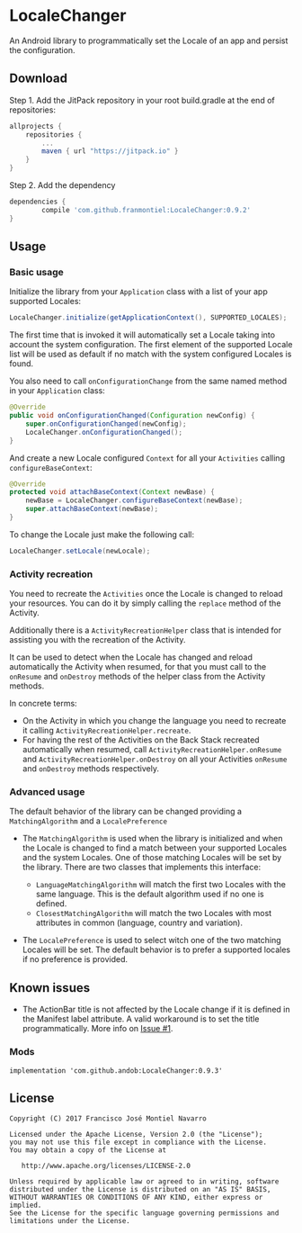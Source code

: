 LocaleChanger
=================
An Android library to programmatically set the Locale of an app and persist the configuration. 

Download
--------
Step 1. Add the JitPack repository in your root build.gradle at the end of repositories:
```groovy
allprojects {
    repositories {
        ...
        maven { url "https://jitpack.io" }
    }
}
```
Step 2. Add the dependency
```groovy
dependencies {
        compile 'com.github.franmontiel:LocaleChanger:0.9.2'
}
```
Usage
-----
### Basic usage
Initialize the library from your `Application` class with a list of your app supported Locales:
```java
LocaleChanger.initialize(getApplicationContext(), SUPPORTED_LOCALES);
```
The first time that is invoked it will automatically set a Locale taking into account the system configuration. The first element of the supported Locale list will be used as default if no match with the system configured Locales is found.

You also need to call `onConfigurationChange` from the same named method in your `Application` class:
```java
@Override
public void onConfigurationChanged(Configuration newConfig) {
    super.onConfigurationChanged(newConfig);
    LocaleChanger.onConfigurationChanged();
}
```
And create a new Locale configured `Context` for all your `Activities` calling `configureBaseContext`:
```java
@Override
protected void attachBaseContext(Context newBase) {
    newBase = LocaleChanger.configureBaseContext(newBase);
    super.attachBaseContext(newBase);
}
```
To change the Locale just make the following call:
```java
LocaleChanger.setLocale(newLocale);
``` 
### Activity recreation 
You need to recreate the `Activities` once the Locale is changed to reload your resources. You can do it by simply calling the `replace` method of the Activity.

Additionally there is a `ActivityRecreationHelper` class that is intended for assisting you with the recreation of the Activity.
 
It can be used to detect when the Locale has changed and reload automatically the Activity when resumed, for that you must call to the `onResume` and `onDestroy` methods of the helper class from the Activity methods.

In concrete terms:
* On the Activity in which you change the language you need to recreate it calling `ActivityRecreationHelper.recreate`.
* For having the rest of the Activities on the Back Stack recreated automatically when resumed, call `ActivityRecreationHelper.onResume` and `ActivityRecreationHelper.onDestroy` on all your Activities `onResume` and `onDestroy` methods respectively.


### Advanced usage
The default behavior of the library can be changed providing a `MatchingAlgorithm` and a `LocalePreference`
* The `MatchingAlgorithm` is used when the library is initialized and when the Locale is changed to find a match between your supported Locales and the system Locales. One of those matching Locales will be set by the library. There are two classes that implements this interface:
  * `LanguageMatchingAlgorithm` will match the first two Locales with the same language. This is the default algorithm used if no one is defined.
  * `ClosestMatchingAlgorithm` will match the two Locales with most attributes in common (language, country and variation).

* The `LocalePreference` is used to select witch one of the two matching Locales will be set. The default behavior is to prefer a supported locales if no preference is provided.

Known issues
-------
* The ActionBar title is not affected by the Locale change if it is defined in the Manifest label attribute. A valid workaround is to set the title programmatically. More info on [Issue #1](https://github.com/franmontiel/LocaleChanger/issues/1).

### Mods

```
implementation 'com.github.andob:LocaleChanger:0.9.3'
```

License
-------
    Copyright (C) 2017 Francisco José Montiel Navarro

    Licensed under the Apache License, Version 2.0 (the "License");
    you may not use this file except in compliance with the License.
    You may obtain a copy of the License at

       http://www.apache.org/licenses/LICENSE-2.0

    Unless required by applicable law or agreed to in writing, software
    distributed under the License is distributed on an "AS IS" BASIS,
    WITHOUT WARRANTIES OR CONDITIONS OF ANY KIND, either express or implied.
    See the License for the specific language governing permissions and
    limitations under the License.
